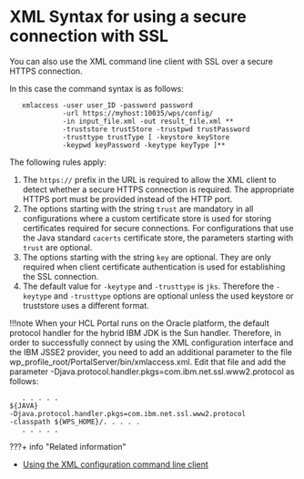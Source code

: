 # XML Syntax for using a secure connection with SSL

You can also use the XML command line client with SSL over a secure HTTPS connection.

In this case the command syntax is as follows:

```
   xmlaccess -user user_ID -password password 
             -url https://myhost:10035/wps/config/ 
             -in input_file.xml -out result_file.xml ** 
             -truststore trustStore -trustpwd trustPassword 
             -trusttype trustType [ -keystore keyStore 
             -keypwd keyPassword -keytype keyType ]**
```

The following rules apply:

1.  The `https://` prefix in the URL is required to allow the XML client to detect whether a secure HTTPS connection is required. The appropriate HTTPS port must be provided instead of the HTTP port.
2.  The options starting with the string `trust` are mandatory in all configurations where a custom certificate store is used for storing certificates required for secure connections. For configurations that use the Java standard `cacerts` certificate store, the parameters starting with `trust` are optional.
3.  The options starting with the string `key` are optional. They are only required when client certificate authentication is used for establishing the SSL connection.
4.  The default value for `-keytype` and `-trusttype` is `jks`. Therefore the `-keytype` and `-trusttype` options are optional unless the used keystore or truststore uses a different format.

!!!note
   When your HCL Portal runs on the Oracle platform, the default protocol handler for the hybrid IBM JDK is the Sun handler. Therefore, in order to successfully connect by using the XML configuration interface and the IBM JSSE2 provider, you need to add an additional parameter to the file wp_profile_root/PortalServer/bin/xmlaccess.xml. Edit that file and add the parameter -Djava.protocol.handler.pkgs=com.ibm.net.ssl.www2.protocol as follows:

```
   . . . . .
${JAVA}                                                              
-Djava.protocol.handler.pkgs=com.ibm.net.ssl.www2.protocol           
-classpath ${WPS_HOME}/. . . . .
   . . . . .
```

???+ info "Related information"  
   -  [Using the XML configuration command line client](../../../../../../portal_admin_tools/xml_config_interface/working_xml_config_interface/using_xml_config_cmd_line/index.md)

